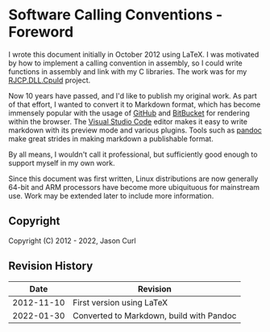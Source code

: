 # Software Calling Conventions - Foreword

I wrote this document initially in October 2012 using LaTeX. I was motivated by
how to implement a calling convention in assembly, so I could write functions in
assembly and link with my C libraries. The work was for my
[RJCP.DLL.CpuId](https://github.com/jcurl/RJCP.DLL.CpuId) project.

Now 10 years have passed, and I'd like to publish my original work. As part of
that effort, I wanted to convert it to Markdown format, which has become
immensely popular with the usage of [GitHub](https://github.com/) and
[BitBucket](https://bitbucket.org/product) for rendering within the browser. The
[Visual Studio Code](https://code.visualstudio.com/) editor makes it easy to
write markdown with its preview mode and various plugins. Tools such as
[pandoc](https://pandoc.org/) make great strides in making markdown a
publishable format.

By all means, I wouldn't call it professional, but sufficiently good enough to
support myself in my own work.

Since this document was first written, Linux distributions are now generally
64-bit and ARM processors have become more ubiquituous for mainstream use. Work
may be extended later to include more information.

## Copyright

Copyright (C) 2012 - 2022, Jason Curl

## Revision History

| Date       | Revision                                 |
| ---------- | ---------------------------------------- |
| 2012-11-10 | First version using LaTeX                |
| 2022-01-30 | Converted to Markdown, build with Pandoc |

